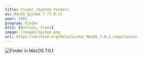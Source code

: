 ```yaml
---
title: Finder (System Folder)
os: MacOS System 7 (7.0.1)
year: 1991
program: Finder
elts: [Buttons, Icons]
image: /images/system.png
url: https://archive.org/details/mac_MacOS_7.0.1_compilation
---
```


![Finder in MacOS 7.0.1](/images/system.png)
